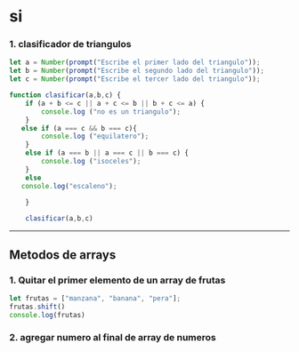 # si
### 1. clasificador de triangulos
```javascript
let a = Number(prompt("Escribe el primer lado del triangulo"));
let b = Number(prompt("Escribe el segundo lado del triangulo"));
let c = Number(prompt("Escribe el tercer lado del triangulo"));

function clasificar(a,b,c) {
    if (a + b <= c || a + c <= b || b + c <= a) {
        console.log ("no es un triangulo");
    } 
   else if (a === c && b === c){
        console.log ("equilatero");
    }
    else if (a === b || a === c || b === c) {
        console.log ("isoceles");
    }
    else 
   console.log("escaleno"); 

    }
 
    clasificar(a,b,c)
```
---
Metodos de arrays
---
### 1. Quitar el primer elemento de un array de frutas
```javascript
let frutas = ["manzana", "banana", "pera"];
frutas.shift()
console.log(frutas)
```
### 2. agregar numero al final de array de numeros



